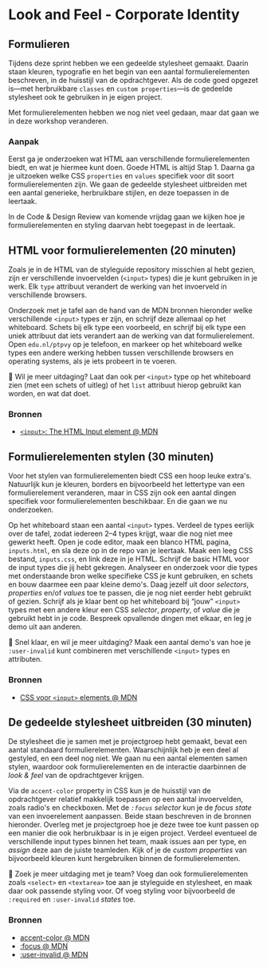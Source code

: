 # Look and Feel - Corporate Identity

## Formulieren

Tijdens deze sprint hebben we een gedeelde stylesheet gemaakt. Daarin staan kleuren, typografie en het begin van een aantal formulierelementen beschreven, in de huisstijl van de opdrachtgever. Als de code goed opgezet is—met herbruikbare `classes` en `custom properties`—is de gedeelde stylesheet ook te gebruiken in je eigen project.

Met formulierelementen hebben we nog niet veel gedaan, maar dat gaan we in deze workshop veranderen.

### Aanpak

Eerst ga je onderzoeken wat HTML aan verschillende formulierelementen biedt, en wat je hiermee kunt doen. Goede HTML is altijd Stap 1. Daarna ga je uitzoeken welke CSS `properties` en `values` specifiek voor dit soort formulierelementen zijn. We gaan de gedeelde stylesheet uitbreiden met een aantal generieke, herbruikbare stijlen, en deze toepassen in de leertaak.

In de Code & Design Review van komende vrijdag gaan we kijken hoe je formulierelementen en styling daarvan hebt toegepast in de leertaak.

## HTML voor formulierelementen (20 minuten)

Zoals je in de HTML van de styleguide repository misschien al hebt gezien, zijn er verschillende invoervelden (`<input>` types) die je kunt gebruiken in je werk. Elk `type` attribuut verandert de werking van het invoerveld in verschillende browsers.

Onderzoek met je tafel aan de hand van de MDN bronnen hieronder welke verschillende `<input>` types er zijn, en schrijf deze allemaal op het whiteboard. Schets bij elk type een voorbeeld, en schrijf bij elk type een uniek attribuut dat iets verandert aan de werking van dat formulierelement. Open `edu.nl/ptpvy` op je telefoon, en markeer op het whiteboard welke types een andere werking hebben tussen verschillende browsers en operating systems, als je iets probeert in te voeren.

💪 Wil je meer uitdaging? Laat dan ook per `<input>` type op het whiteboard zien (met een schets of uitleg) of het `list` attribuut hierop gebruikt kan worden, en wat dat doet.

### Bronnen

- [`<input>`: The HTML Input element @ MDN](https://developer.mozilla.org/en-US/docs/Web/HTML/Element/input)


## Formulierelementen stylen (30 minuten)

Voor het stylen van formulierelementen biedt CSS een hoop leuke extra's. Natuurlijk kun je kleuren, borders en bijvoorbeeld het lettertype van een formulierelement veranderen, maar in CSS zijn ook een aantal dingen specifiek voor formulierelementen beschikbaar. En die gaan we nu onderzoeken.

Op het whiteboard staan een aantal `<input>` types. Verdeel de types eerlijk over de tafel, zodat iedereen 2–4 types krijgt, waar die nog niet mee gewerkt heeft. Open je code editor, maak een blanco HTML pagina, `inputs.html`, en sla deze op in de repo van je leertaak. Maak een leeg CSS bestand, `inputs.css`, en link deze in je HTML. Schrijf de basic HTML voor de input types die jij hebt gekregen. Analyseer en onderzoek voor die types met onderstaande bron welke specifieke CSS je kunt gebruiken, en schets en bouw daarmee een paar kleine demo's. Daag jezelf uit door _selectors_, _properties_ en/of _values_ toe te passen, die je nog niet eerder hebt gebruikt of gezien. Schrijf als je klaar bent op het whiteboard bij “jouw” `<input>` types met een andere kleur een CSS _selector_, _property_, of _value_ die je gebruikt hebt in je code. Bespreek opvallende dingen met elkaar, en leg je demo uit aan anderen.

💅 Snel klaar, en wil je meer uitdaging? Maak een aantal demo's van hoe je `:user-invalid` kunt combineren met verschillende `<input>` types en attributen.

### Bronnen

- [CSS voor `<input>` elements @ MDN](https://developer.mozilla.org/en-US/docs/Web/HTML/Element/input#css)


## De gedeelde stylesheet uitbreiden (30 minuten)

De stylesheet die je samen met je projectgroep hebt gemaakt, bevat een aantal standaard formulierelementen. Waarschijnlijk heb je een deel al gestyled, en een deel nog niet. We gaan nu een aantal elementen samen stylen, waardoor ook formulierelementen en de interactie daarbinnen de _look & feel_ van de opdrachtgever krijgen.

Via de `accent-color` property in CSS kun je de huisstijl van de opdrachtgever relatief makkelijk toepassen op een aantal invoervelden, zoals radio's en checkboxen. Met de _`:focus` selector_ kun je de _focus state_ van een invoerelement aanpassen. Beide staan beschreven in de bronnen hieronder. Overleg met je projectgroep hoe je deze twee toe kunt passen op een manier die ook herbruikbaar is in je eigen project. Verdeel eventueel de verschillende input types binnen het team, maak issues aan per type, en _assign_ deze aan de juiste teamleden. Kijk of je de _custom properties_ van bijvoorbeeld kleuren kunt hergebruiken binnen de formulierelementen.

🎯 Zoek je meer uitdaging met je team? Voeg dan ook formulierelementen zoals `<select>` en `<textarea>` toe aan je styleguide en stylesheet, en maak daar ook passende styling voor. Of voeg styling voor bijvoorbeeld de `:required` en `:user-invalid` _states_ toe.

### Bronnen

- [accent-color @ MDN](https://developer.mozilla.org/en-US/docs/Web/CSS/accent-color)
- [:focus @ MDN](https://developer.mozilla.org/en-US/docs/Web/CSS/:focus)
- [:user-invalid @ MDN](https://developer.mozilla.org/en-US/docs/Web/CSS/:user-invalid)
